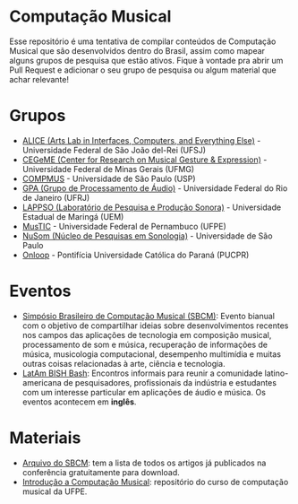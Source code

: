 # Computação Musical
Esse repositório é uma tentativa de compilar conteúdos de Computação
Musical que são desenvolvidos dentro do Brasil, assim como mapear alguns grupos
de pesquisa que estão ativos. Fique à vontade pra abrir um
Pull Request e adicionar o seu grupo de pesquisa ou algum material que achar
relevante!

# Grupos

* [ALICE (Arts Lab in Interfaces, Computers, and Everything Else)](https://alice.ufsj.edu.br/pt/about.html) - Universidade Federal de São João del-Rei (UFSJ)
* [CEGeME (Center for Research on Musical Gesture & Expression)](https://musica.ufmg.br/cegeme/) - Universidade Federal de Minas
  Gerais (UFMG)
* [COMPMUS](https://compmus.ime.usp.br/pt-br/) - Universidade de São Paulo (USP)
* [GPA (Grupo de Processamento de Áudio)](https://www.smt.ufrj.br/index.php/pt/) - Universidade Federal do Rio de Janeiro (UFRJ)
* [LAPPSO (Laboratório de Pesquisa e Produção Sonora)](http://www.dmc.uem.br/lappso/lappso/projetos/computacao-musical) -
  Universidade Estadual de Maringá (UEM)
* [MusTIC](https://mustic.cin.ufpe.br/) - Universidade Federal de Pernambuco
  (UFPE)
* [NuSom (Núcleo de Pesquisas em Sonologia)](https://nusom.eca.usp.br/) - Universidade de São Paulo
* [Onloop](https://www.ppgia.pucpr.br/pt/?q=node/241) - Pontifícia Universidade Católica do Paraná (PUCPR)

# Eventos

* [Simpósio Brasileiro de Computação Musical (SBCM)](https://www.sbc.org.br/2-uncategorised/1811-sbcm-simposio-brasileiro-de-computacao-musical): Evento bianual com o objetivo de compartilhar ideias sobre desenvolvimentos recentes nos campos das aplicações de tecnologia em composição musical, processamento de som e música, recuperação de informações de música, musicologia computacional, desempenho multimídia e muitas outras coisas relacionadas à arte, ciência e tecnologia.
* [LatAm BISH Bash](https://www.meetup.com/pt-BR/bish-bash-latam/events/): Encontros informais para reunir a comunidade latino-americana de pesquisadores, profissionais da indústria e estudantes com um interesse particular em aplicações de áudio e música. Os eventos acontecem em **inglês**.

# Materiais
* [Arquivo do SBCM](https://compmus.ime.usp.br/sbcm/): tem a lista de todos
  os artigos já publicados na conferência gratuitamente para download.
* [Introdução a Computação
  Musical](https://github.com/mustic-cin/computacao-musical-ufpe): repositório
  do curso de computação musical da UFPE.
